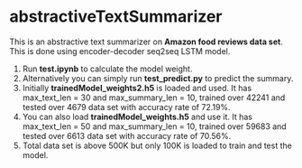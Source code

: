 # abstractiveTextSummarizer

This is an abstractive text summarizer on **Amazon food reviews data set**. This is done using encoder-decoder seq2seq LSTM model.

1. Run **test.ipynb** to calculate the model weight.
2. Alternatively you can simply run **test_predict.py** to predict the summary.
3. Initially **trainedModel_weights2.h5** is loaded and used. It has max_text_len = 30 and max_summary_len = 10, trained over 42241 and tested over 4679 data set with accuracy rate of 72.19%.
4. You can also load **trainedModel_weights.h5** and use it. It has max_text_len = 50 and max_summary_len = 10, trained over 59683 and tested over 6613 data set with accuracy rate of 70.56%.
5. Total data set is above 500K but only 100K is loaded to train and test the model.
